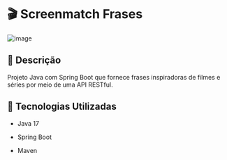 # 🎬 Screenmatch Frases

![image](https://github.com/user-attachments/assets/cd263ad5-82ed-42c0-a0ad-cbbf669eb02a)

## 📖 Descrição

Projeto Java com Spring Boot que fornece frases inspiradoras de filmes e séries por meio de uma API RESTful.

## 🚀 Tecnologias Utilizadas

- Java 17

- Spring Boot

- Maven

